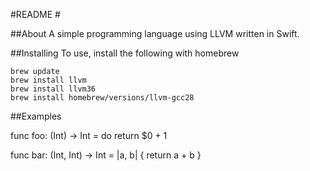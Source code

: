 #README #

##About
A simple programming language using LLVM written in Swift.


##Installing
To use, install the following with homebrew

``` 
brew update
brew install llvm
brew install llvm36
brew install homebrew/versions/llvm-gcc28
``` 

##Examples

func foo: (Int) -> Int = do return $0 + 1

func bar: (Int, Int) -> Int = |a, b| { return a + b }
